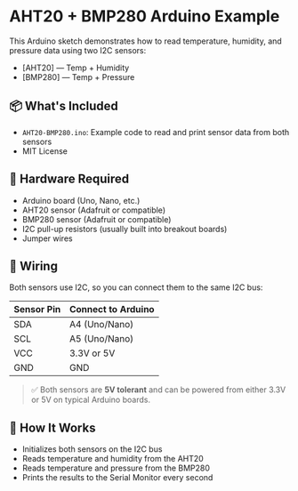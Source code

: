 # AHT20 + BMP280 Arduino Example

This Arduino sketch demonstrates how to read temperature, humidity, and pressure data using two I2C sensors:

- [AHT20] — Temp + Humidity
- [BMP280] — Temp + Pressure

## 📦 What's Included

- `AHT20-BMP280.ino`: Example code to read and print sensor data from both sensors
- MIT License

## 🔧 Hardware Required

- Arduino board (Uno, Nano, etc.)
- AHT20 sensor (Adafruit or compatible)
- BMP280 sensor (Adafruit or compatible)
- I2C pull-up resistors (usually built into breakout boards)
- Jumper wires

## 🔌 Wiring

Both sensors use I2C, so you can connect them to the same I2C bus:

| Sensor Pin | Connect to Arduino |
|------------|--------------------|
| SDA        | A4 (Uno/Nano)      |
| SCL        | A5 (Uno/Nano)      |
| VCC        | 3.3V or 5V         |
| GND        | GND                |

> ✅ Both sensors are **5V tolerant** and can be powered from either 3.3V or 5V on typical Arduino boards.

## 🧠 How It Works

- Initializes both sensors on the I2C bus
- Reads temperature and humidity from the AHT20
- Reads temperature and pressure from the BMP280
- Prints the results to the Serial Monitor every second

